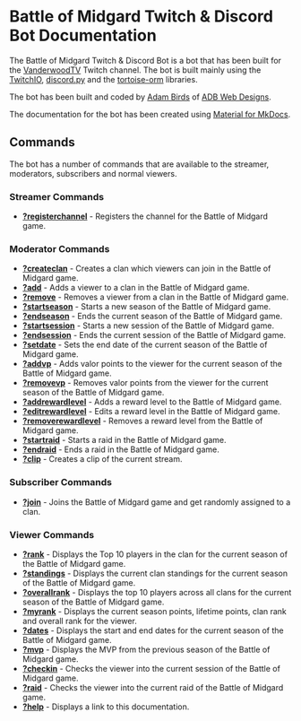 # Battle of Midgard Twitch & Discord Bot Documentation

The Battle of Midgard Twitch & Discord Bot is a bot that has been built for the [VanderwoodTV](https://www.twitch.tv/vanderwoodtv) Twitch channel.
The bot is built mainly using the [TwitchIO](https://github.com/TwitchIO/TwitchIO), [discord.py](https://github.com/Rapptz/discord.py) and the [tortoise-orm](https://github.com/tortoise/tortoise-orm) libraries.

The bot has been built and coded by [Adam Birds](https://github.com/adambirds/) of [ADB Web Designs](https://adbwebdesigns.co.uk/).

The documentation for the bot has been created using [Material for MkDocs](https://squidfunk.github.io/mkdocs-material/).

## Commands

The bot has a number of commands that are available to the streamer, moderators, subscribers and normal viewers.

### Streamer Commands
* **[?registerchannel](docs/commands/streamer-commands/registerchannel.md)** - Registers the channel for the Battle of Midgard game.

### Moderator Commands

* **[?createclan](docs/commands/moderator-commands/createclan.md)** - Creates a clan which viewers can join in the Battle of Midgard game.
* **[?add](docs/commands/moderator-commands/add.md)** - Adds a viewer to a clan in the Battle of Midgard game.
* **[?remove](docs/commands/moderator-commands/remove.md)** - Removes a viewer from a clan in the Battle of Midgard game.
* **[?startseason](docs/commands/moderator-commands/startseason.md)** - Starts a new season of the Battle of Midgard game.
* **[?endseason](docs/commands/moderator-commands/endseason.md)** - Ends the current season of the Battle of Midgard game.
* **[?startsession](docs/commands/moderator-commands/startsession.md)** - Starts a new session of the Battle of Midgard game.
* **[?endsession](docs/commands/moderator-commands/endsession.md)** - Ends the current session of the Battle of Midgard game.
* **[?setdate](docs/commands/moderator-commands/setdate.md)** - Sets the end date of the current season of the Battle of Midgard game.
* **[?addvp](docs/commands/moderator-commands/addvp.md)** - Adds valor points to the viewer for the current season of the Battle of Midgard game.
* **[?removevp](docs/commands/moderator-commands/removevp.md)** - Removes valor points from the viewer for the current season of the Battle of Midgard game.
* **[?addrewardlevel](docs/commands/moderator-commands/addrewardlevel.md)** - Adds a reward level to the Battle of Midgard game.
* **[?editrewardlevel](docs/commands/moderator-commands/editrewardlevel.md)** - Edits a reward level in the Battle of Midgard game.
* **[?removerewardlevel](docs/commands/moderator-commands/removerewardlevel.md)** - Removes a reward level from the Battle of Midgard game.
* **[?startraid](docs/commands/moderator-commands/startraid.md)** - Starts a raid in the Battle of Midgard game.
* **[?endraid](docs/commands/moderator-commands/endraid.md)** - Ends a raid in the Battle of Midgard game.
* **[?clip](docs/commands/moderator-commands/clip.md)** - Creates a clip of the current stream.

### Subscriber Commands

* **[?join](docs/commands/subscriber-commands/join.md)** - Joins the Battle of Midgard game and get randomly assigned to a clan.

### Viewer Commands

* **[?rank](docs/commands/viewer-commands/rank.md)** - Displays the Top 10 players in the clan for the current season of the Battle of Midgard game.
* **[?standings](docs/commands/viewer-commands/standings.md)** - Displays the current clan standings for the current season of the Battle of Midgard game.
* **[?overallrank](docs/commands/viewer-commands/overallrank.md)** - Displays the top 10 players across all clans for the current season of the Battle of Midgard game.
* **[?myrank](docs/commands/viewer-commands/myrank.md)** - Displays the current season points, lifetime points, clan rank and overall rank for the viewer.
* **[?dates](docs/commands/viewer-commands/dates.md)** - Displays the start and end dates for the current season of the Battle of Midgard game.
* **[?mvp](docs/commands/viewer-commands/mvp.md)** - Displays the MVP from the previous season of the Battle of Midgard game.
* **[?checkin](docs/commands/viewer-commands/checkin.md)** - Checks the viewer into the current session of the Battle of Midgard game.
* **[?raid](docs/commands/viewer-commands/raid.md)** - Checks the viewer into the current raid of the Battle of Midgard game.
* **[?help](docs/commands/viewer-commands/help.md)** - Displays a link to this documentation.